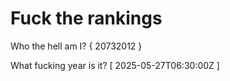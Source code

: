 # Fuck the rankings

Who the hell am I?
{ 20732012 }

What fucking year is it?
[ 2025-05-27T06:30:00Z ]
